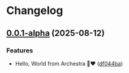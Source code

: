 # Changelog

## [0.0.1-alpha](https://github.com/archestra-ai/archestra/compare/v0.0.0-alpha...v0.0.1-alpha) (2025-08-12)


### Features

* Hello, World from Archestra 🤖❤️ ([df044ba](https://github.com/archestra-ai/archestra/commit/df044ba2b974b82b949c88f7919b184fe9b261f7))
